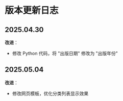 # 版本更新日志

## 2025.04.30

**改进**：

- 修改 Python 代码，将 "出版日期" 修改为 "出版年份"

## 2025.05.04

**改进**：

- 修改网页模板，优化分类列表显示效果
